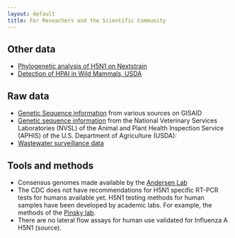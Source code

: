 ```yaml
---
layout: default
title: For Reseachers and the Scientific Community
---
```


## Other data
* [Phylogenetic analysis of H5N1 on Nextstrain](https://nextstrain.org/avian-flu/h5n1/ha/all-time@2024-06-18)
* [Detection of HPAI in Wild Mammals, USDA](https://www.aphis.usda.gov/livestock-poultry-disease/avian/avian-influenza/hpai-detections/mammals)

## Raw data
* [Genetic Sequence information](https://gisaid.org/) from various sources on GISAID
* [Genetic sequence information](https://www.ncbi.nlm.nih.gov/bioproject/PRJNA1102327) from the National Veterinary Services Laboratories (NVSL) of the Animal and Plant Health Inspection Service (APHIS) of the U.S. Department of Agriculture (USDA): 
* [Wastewater surveillance data](https://data.wastewaterscan.org/)

## Tools and methods
* Consensus genomes made available by the [Andersen Lab](https://github.com/andersen-lab/avian-influenza)
* The CDC does not have recommendations for H5N1 specific RT-PCR tests for humans available yet. H5N1 testing methods for human samples have been developed by academic labs. For example, the methods of the [Pinsky lab](https://www.sciencedirect.com/science/article/pii/S1386653224000854?via%3Dihub).
* There are no lateral flow assays for human use validated for Influenza A H5N1 (source). 
